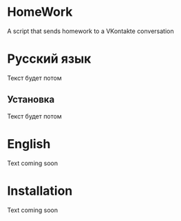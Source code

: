 # HomeWork
A script that sends homework to a VKontakte conversation

# Русский язык
Текст будет потом
## Установка
Текст будет потом

# English
Text coming soon
# Installation
Text coming soon
